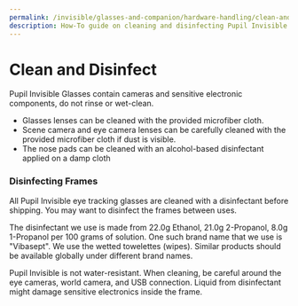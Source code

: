 ```yaml
---
permalink: /invisible/glasses-and-companion/hardware-handling/clean-and-disinfect
description: How-To guide on cleaning and disinfecting Pupil Invisible glasses.
---
```


# Clean and Disinfect

Pupil Invisible Glasses contain cameras and sensitive electronic components, do not rinse or wet-clean.

- Glasses lenses can be cleaned with the provided microfiber cloth.
- Scene camera and eye camera lenses can be carefully cleaned with the provided microfiber cloth if dust is visible.
- The nose pads can be cleaned with an alcohol-based disinfectant applied on a damp cloth

### Disinfecting Frames
All Pupil Invisible eye tracking glasses are cleaned with a disinfectant before shipping. You may want to disinfect the frames between uses.

The disinfectant we use is made from 22.0g Ethanol, 21.0g 2-Propanol, 8.0g 1-Propanol per 100 grams of solution. One such brand name that we use is "Vibasept". We use the wetted towelettes (wipes). Similar products should be available globally under different brand names.

Pupil Invisible is not water-resistant. When cleaning, be careful around the eye cameras, world camera, and USB connection. Liquid from disinfectant might damage sensitive electronics inside the frame.